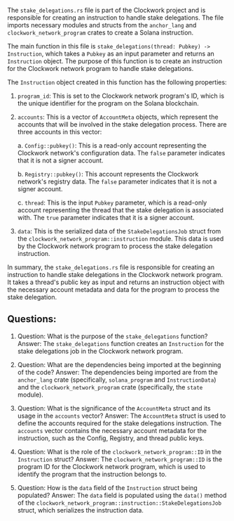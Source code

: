 The `stake_delegations.rs` file is part of the Clockwork project and is responsible for creating an instruction to handle stake delegations. The file imports necessary modules and structs from the `anchor_lang` and `clockwork_network_program` crates to create a Solana instruction.

The main function in this file is `stake_delegations(thread: Pubkey) -> Instruction`, which takes a `Pubkey` as an input parameter and returns an `Instruction` object. The purpose of this function is to create an instruction for the Clockwork network program to handle stake delegations.

The `Instruction` object created in this function has the following properties:

1. `program_id`: This is set to the Clockwork network program's ID, which is the unique identifier for the program on the Solana blockchain.

2. `accounts`: This is a vector of `AccountMeta` objects, which represent the accounts that will be involved in the stake delegation process. There are three accounts in this vector:

   a. `Config::pubkey()`: This is a read-only account representing the Clockwork network's configuration data. The `false` parameter indicates that it is not a signer account.

   b. `Registry::pubkey()`: This account represents the Clockwork network's registry data. The `false` parameter indicates that it is not a signer account.

   c. `thread`: This is the input `Pubkey` parameter, which is a read-only account representing the thread that the stake delegation is associated with. The `true` parameter indicates that it is a signer account.

3. `data`: This is the serialized data of the `StakeDelegationsJob` struct from the `clockwork_network_program::instruction` module. This data is used by the Clockwork network program to process the stake delegation instruction.

In summary, the `stake_delegations.rs` file is responsible for creating an instruction to handle stake delegations in the Clockwork network program. It takes a thread's public key as input and returns an instruction object with the necessary account metadata and data for the program to process the stake delegation.

## Questions:

1. Question: What is the purpose of the `stake_delegations` function?
   Answer: The `stake_delegations` function creates an `Instruction` for the stake delegations job in the Clockwork network program.

2. Question: What are the dependencies being imported at the beginning of the code?
   Answer: The dependencies being imported are from the `anchor_lang` crate (specifically, `solana_program` and `InstructionData`) and the `clockwork_network_program` crate (specifically, the `state` module).

3. Question: What is the significance of the `AccountMeta` struct and its usage in the `accounts` vector?
   Answer: The `AccountMeta` struct is used to define the accounts required for the stake delegations instruction. The `accounts` vector contains the necessary account metadata for the instruction, such as the Config, Registry, and thread public keys.

4. Question: What is the role of the `clockwork_network_program::ID` in the `Instruction` struct?
   Answer: The `clockwork_network_program::ID` is the program ID for the Clockwork network program, which is used to identify the program that the instruction belongs to.

5. Question: How is the `data` field of the `Instruction` struct being populated?
   Answer: The `data` field is populated using the `data()` method of the `clockwork_network_program::instruction::StakeDelegationsJob` struct, which serializes the instruction data.
